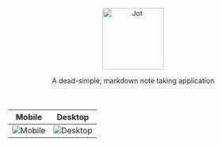 <p align="center">
  <img alt="Jot" src="https://thenolans-apps-prod.s3.amazonaws.com/thenolansio/app_jot" width="124">
</p>

<div align="center">
  A dead-simple, markdown note taking application
</div>

<br/>

<br/>

|                                           Mobile                                           |                                           Desktop                                           |
| :----------------------------------------------------------------------------------------: | :-----------------------------------------------------------------------------------------: |
| ![Mobile](https://github.com/user-attachments/assets/606a81d5-5456-4d49-a6c0-2b041dae552b) | ![Desktop](https://github.com/user-attachments/assets/7793e958-d163-4be5-9233-f28170538c91) |
